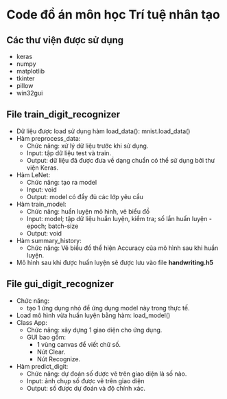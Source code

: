 # Code đồ án môn học Trí tuệ nhân tạo

## Các thư viện được sử dụng

- keras
- numpy
- matplotlib
- tkinter
- pillow
- win32gui

## File train_digit_recognizer
- Dữ liệu được load sử dụng hàm load_data(): mnist.load_data()
- Hàm preprocess_data:
    - Chức năng: xử lý dữ liệu trước khi sử dụng.
    - Input: tập dữ liệu test và train.
    - Output: dữ liệu đã được đưa về dạng chuẩn có thể sử dụng bởi thư viện Keras.
- Hàm LeNet:
    - Chức năng: tạo ra model
    - Input: void
    - Output: model có đầy đủ các lớp yêu cầu
- Hàm train_model:
    - Chức năng: huẩn luyện mô hình, vẽ biểu đồ
    -  Input: model; tập dữ liệu huẩn luyện, kiểm tra; số lần huấn luyện - epoch; batch-size
    - Output: void
- Hàm summary_history:
    - Chức năng: Vẽ biểu đồ thể hiện Accuracy của mô hình sau khi huẩn luyện.
- Mô hình sau khi được huấn luyện sẽ được lưu vào file **handwriting.h5**

## File gui_digit_recognizer
- Chức năng: 
    - tạo 1 ứng dụng nhỏ để ứng dụng model này trong thực tế.
- Load mô hình vừa huấn luyện bằng hàm: load_model()
- Class App:
    - Chức năng: xây dựng 1 giao diện cho ứng dụng.
    - GUI bao gồm: 
        - 1 vùng canvas để viết chữ số.
        - Nút Clear.
        - Nút Recognize.
- Hàm predict_digit:
    - Chức năng: dự đoán số được vẽ trên giao diện là số nào.
    - Input: ảnh chụp số được vẽ trên giao diện
    - Output: số được dự đoán và độ chính xác.